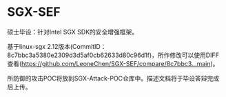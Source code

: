 # SGX-SEF

硕士毕设：针对Intel SGX SDK的安全增强框架。

基于linux-sgx 2.12版本(CommitID：8c7bbc3a5380e2309d3d5af0cb62633d80c96d1f)，所作修改可以使用DIFF查看(https://github.com/LeoneChen/SGX-SEF/compare/8c7bbc3...main)。

所防御的攻击POC将放到SGX-Attack-POC仓库中。描述文档将于毕设答辩完成后上传。

